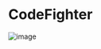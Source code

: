 # CodeFighter
![image](https://github.com/abcdaramgi/CodeFighter/assets/69470424/c1916a90-1bbb-44be-991e-72e73c1f968f)
